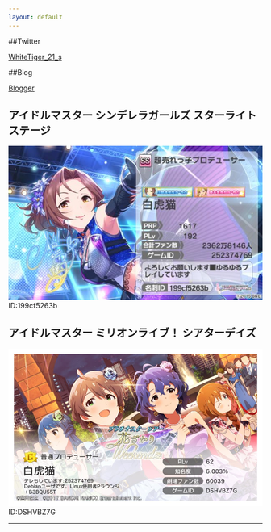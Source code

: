 ```yaml
---
layout: default
---
```

##Twitter


[WhiteTiger_21_s](https://twitter.com/WhiteTiger_21_s)


##Blog


[Blogger](https://whitetiger21scg.blogspot.com/)


## アイドルマスター シンデレラガールズ スターライトステージ
![Cinderella](Cinderella_Profile.jpg)
ID:199cf5263b


## アイドルマスター ミリオンライブ！ シアターデイズ
![Million](Million_Profile.jpg)
ID:DSHVBZ7G


* * *
